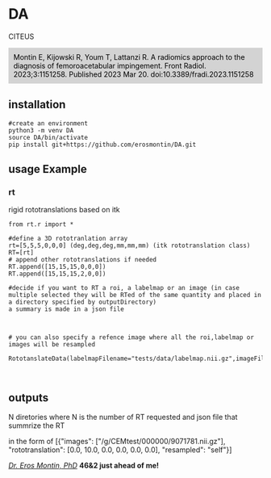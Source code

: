 # DA
CITEUS

<div>
<div style="background-color: lightgray; padding: 10px">
<span style="color: black;">
Montin E, Kijowski R, Youm T, Lattanzi R. A radiomics approach to the diagnosis of femoroacetabular impingement. Front Radiol. 2023;3:1151258. Published 2023 Mar 20. doi:10.3389/fradi.2023.1151258
<div>
</div>
</div>




## installation
```
#create an environment 
python3 -m venv DA
source DA/bin/activate
pip install git+https://github.com/erosmontin/DA.git

```
## usage Example

### rt
rigid rototranslations based on itk

```
from rt.r import *

#define a 3D rototranlation array
rt=[5,5,5,0,0,0] (deg,deg,deg,mm,mm,mm) (itk rototranslation class)
RT=[rt]
# append other rototranslations if needed
RT.append([15,15,15,0,0,0])
RT.append([15,15,15,2,0,0])

#decide if you want to RT a roi, a labelmap or an image (in case multiple selected they will be RTed of the same quantity and placed in a directory specified by outputDirectory)
a summary is made in a json file



# you can also specify a refence image where all the roi,labelmap or images will be resampled

RototanslateData(labelmapFilename="tests/data/labelmap.nii.gz",imageFileName="tests/data/image.nii.gz",rototranslations=RT,outputDirectory="/tmp/TEST",referenceImageFileName=None)



```


## outputs
N diretories where N is the number of RT requested
and json file that summrize the RT

in the form of
[{"images": ["/g/CEMtest/000000/9071781.nii.gz"], "rototranslation": [0.0, 10.0, 0.0, 0.0, 0.0, 0.0], "resampled": "self"}]


    
[*Dr. Eros Montin, PhD*](http://me.biodimensional.com)
**46&2 just ahead of me!**

